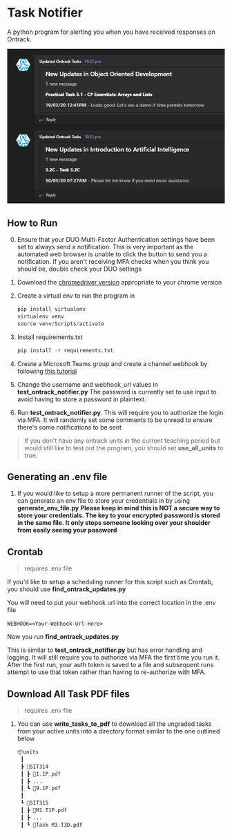 # Task Notifier

A python program for alerting you when you have received responses on Ontrack.

![Image of Microsoft Teams messages](screenshots/webhook_msg.png?raw=true)

## How to Run

0. Ensure that your DUO Multi-Factor Authentication settings have been set to always send a notification. This is very important as the automated web browser is unable to click the button to send you a notification. If you aren't receiving MFA checks when you think you should be, double check your DUO settings

1. Download the [chromedriver version](https://chromedriver.chromium.org/downloads) appropriate to your chrome version

2. Create a virtual env to run the program in

   ```python
   pip install virtualenv
   virtualenv venv
   source venv/Scripts/activate
   ```

3. Install requirements.txt

   ```python
   pip install -r requirements.txt
   ```

4. Create a Microsoft Teams group and create a channel webhook by following [this tutorial](https://techcommunity.microsoft.com/t5/microsoft-365-pnp-blog/how-to-configure-and-use-incoming-webhooks-in-microsoft-teams/ba-p/2051118)

5. Change the username and webhook_url values in **test_ontrack_notifier.py** The password is currently set to use input to avoid having to store a password in plaintext.

6. Run **test_ontrack_notifier.py**. This will require you to authorize the login via MFA. It will randomly set some comments to be unread to ensure there's some notifications to be sent

>If you don't have any ontrack units in the current teaching period but would still like to test out the program, you should set **use_all_units** to true.

## Generating an .env file

1. If you would like to setup a more permanent runner of the script, you can generate an env file to store your credentials in by using **generate_env_file.py**
**Please keep in mind this is NOT a secure way to store your credentials. The key to your encrypted password is stored in the same file. It only stops someone looking over your shoulder from easily seeing your password**

## Crontab

>requires .env file

If you'd like to setup a scheduling runner for this script such as Crontab, you should use **find_ontrack_updates.py**

You will need to put your webhook url into the correct location in the .env file

`WEBHOOK=<Your-Webhook-Url-Here>`

Now you run **find_ontrack_updates.py**

This is similar to **test_ontrack_notifier.py** but has error handling and logging. It will still require you to authorize via MFA the first time you run it. After the first run, your auth token is saved to a file and subsequent runs attempt to use that token rather than having to re-authorize with MFA.

## Download All Task PDF files

>requires .env file

1. You can use **write_tasks_to_pdf** to download all the ungraded tasks from your active units into a directory format similar to the one outlined below

   ```md
   📦units
    ┃
    ┣ 📂SIT314
    ┃ ┣ 📜1.1P.pdf
    ┃ ┣ ...
    ┃ ┗ 📜9.1P.pdf
    ┃
    ┗ 📂SIT315
    ┃ ┣ 📜M1.T1P.pdf
    ┃ ┣ ...
    ┃ ┗ 📜Task M3.T3D.pdf
   ```
